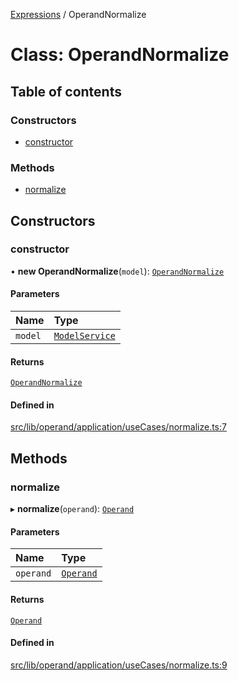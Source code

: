 [Expressions](../README.md) / OperandNormalize

# Class: OperandNormalize

## Table of contents

### Constructors

- [constructor](OperandNormalize.md#constructor)

### Methods

- [normalize](OperandNormalize.md#normalize)

## Constructors

### constructor

• **new OperandNormalize**(`model`): [`OperandNormalize`](OperandNormalize.md)

#### Parameters

| Name | Type |
| :------ | :------ |
| `model` | [`ModelService`](../interfaces/ModelService.md) |

#### Returns

[`OperandNormalize`](OperandNormalize.md)

#### Defined in

[src/lib/operand/application/useCases/normalize.ts:7](https://github.com/FlavioLionelRita/3xpr/blob/d3ae653/src/lib/operand/application/useCases/normalize.ts#L7)

## Methods

### normalize

▸ **normalize**(`operand`): [`Operand`](Operand.md)

#### Parameters

| Name | Type |
| :------ | :------ |
| `operand` | [`Operand`](Operand.md) |

#### Returns

[`Operand`](Operand.md)

#### Defined in

[src/lib/operand/application/useCases/normalize.ts:9](https://github.com/FlavioLionelRita/3xpr/blob/d3ae653/src/lib/operand/application/useCases/normalize.ts#L9)
